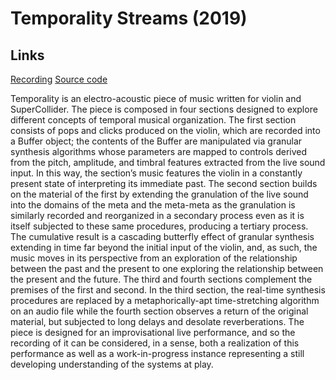 # Temporality Streams (2019)

## Links

[Recording](https://soundcloud.com/ian-macdougald/temporality-streams)
[Source code]()

Temporality is an electro-acoustic piece of music written for violin and SuperCollider. The piece is composed in four sections designed to explore different concepts of temporal musical organization. The first section consists of pops and clicks produced on the violin, which are recorded into a Buffer object; the contents of the Buffer are manipulated via granular synthesis algorithms whose parameters are mapped to controls derived from the pitch, amplitude, and timbral features extracted from the live sound input. In this way, the section’s music features the violin in a constantly present state of interpreting its immediate past. The second section builds on the material of the first by extending the granulation of the live sound into the domains of the meta and the meta-meta as the granulation is similarly recorded and reorganized in a secondary process even as it is itself subjected to these same procedures, producing a tertiary process. The cumulative result is a cascading butterfly effect of granular synthesis extending in time far beyond the initial input of the violin, and, as such, the music moves in its perspective from an exploration of the relationship between the past and the present to one exploring the relationship between the present and the future. The third and fourth sections complement the premises of the first and second. In the third section, the real-time synthesis procedures are replaced by a metaphorically-apt time-stretching algorithm on an audio file while the fourth section observes a return of the original material, but subjected to long delays and desolate reverberations. The piece is designed for an improvisational live performance, and so the recording of it can be considered, in a sense, both a realization of this performance as well as a work-in-progress instance representing a still developing understanding of the systems at play.
